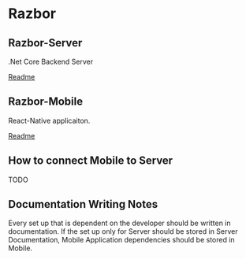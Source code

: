 # Razbor

## Razbor-Server
.Net Core Backend Server

[Readme](/Razbor-Server/Readme.md)

## Razbor-Mobile

React-Native applicaiton.

[Readme](/Razbor-Mobile/Readme.md)

## How to connect Mobile to Server

TODO

## Documentation Writing Notes

Every set up that is dependent on the developer should be written in documentation. If the set up only for Server should be stored in Server Documentation, Mobile Application dependencies should be stored in Mobile.